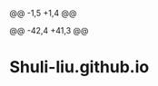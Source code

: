 @@ -1,5 +1,4 @@
<!doctype html>
<html>

  <head>
    <meta charset="utf-8">
    <meta http-equiv="X-UA-Compatible" content="chrome=1">
@@ -42,4 +41,3 @@ <h1>Shuli-liu.github.io</h1>
    <!--[if !IE]><script>fixScale(document);</script><![endif]-->

  </body>
</html> 
